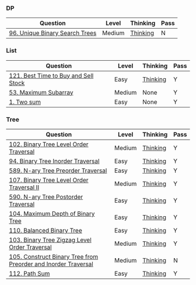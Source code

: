 ### DP
|Question|Level|Thinking|Pass|
|--|--|--|--|
|[96. Unique Binary Search Trees](https://leetcode.com/problems/unique-binary-search-trees/description/)|Medium|[Thinking](https://github.com/JustSleepTilSunSet/basic_algorithm/blob/main/RoadOfCoding/DP/96.%20Unique%20Binary%20Search%20Trees/Thinking.md)|N|


### List
|Question|Level|Thinking|Pass|
|--|--|--|--|
|[121. Best Time to Buy and Sell Stock](https://leetcode.com/problems/best-time-to-buy-and-sell-stock/description/)|Easy|[Thinking](https://github.com/JustSleepTilSunSet/basic_algorithm/blob/main/RoadOfCoding/DP/96.%20Unique%20Binary%20Search%20Trees/Thinking.md)|Y|
|[53. Maximum Subarray](https://leetcode.com/problems/maximum-subarray/description/)|Medium|None|Y|
|[1. Two sum](https://leetcode.com/problems/two-sum/)|Easy|None|Y|


### Tree
|Question|Level|Thinking|Pass|
|--|--|--|--|
|[102. Binary Tree Level Order Traversal](https://leetcode.com/problems/binary-tree-level-order-traversal/description/)|Medium|[Thinking](https://github.com/JustSleepTilSunSet/basic_algorithm/blob/main/RoadOfCoding/Tree/owner_solutions/Week1_Thinking.md)|Y|
|[94. Binary Tree Inorder Traversal](https://leetcode.com/problems/binary-tree-inorder-traversal/description/)|Easy|[Thinking](https://github.com/JustSleepTilSunSet/basic_algorithm/blob/main/RoadOfCoding/Tree/owner_solutions/Week1_Thinking.md)|Y|
|[589. N-ary Tree Preorder Traversal](https://leetcode.com/problems/n-ary-tree-preorder-traversal/description/)|Easy|[Thinking](https://github.com/JustSleepTilSunSet/basic_algorithm/blob/main/RoadOfCoding/Tree/owner_solutions/Week1_Thinking.md)|Y|
|[107. Binary Tree Level Order Traversal II](https://leetcode.com/problems/binary-tree-level-order-traversal-ii/description/)|Medium|[Thinking](https://github.com/JustSleepTilSunSet/basic_algorithm/blob/main/RoadOfCoding/Tree/owner_solutions/Week2_Thinking.md)|Y|
|[590. N-ary Tree Postorder Traversal](https://leetcode.com/problems/n-ary-tree-postorder-traversal/description/)|Easy|[Thinking](https://github.com/JustSleepTilSunSet/basic_algorithm/blob/main/RoadOfCoding/Tree/owner_solutions/Week2_Thinking.md)|Y|
|[104. Maximum Depth of Binary Tree](https://leetcode.com/problems/maximum-depth-of-binary-tree/description/)|Easy|[Thinking](https://github.com/JustSleepTilSunSet/basic_algorithm/blob/main/RoadOfCoding/Tree/owner_solutions/Week2_Thinking.md)|Y|
|[110. Balanced Binary Tree](https://leetcode.com/problems/balanced-binary-tree/description/)|Easy|[Thinking](https://github.com/JustSleepTilSunSet/basic_algorithm/blob/main/RoadOfCoding/Tree/owner_solutions/Week3_Thinking.md)|Y|
|[103. Binary Tree Zigzag Level Order Traversal](https://leetcode.com/problems/binary-tree-zigzag-level-order-traversal/description/)|Medium|[Thinking](https://github.com/JustSleepTilSunSet/basic_algorithm/blob/main/RoadOfCoding/Tree/owner_solutions/Week4_Thinking.md)|Y|
|[105. Construct Binary Tree from Preorder and Inorder Traversal](https://leetcode.com/problems/construct-binary-tree-from-preorder-and-inorder-traversal/description/)|Medium|[Thinking](https://github.com/JustSleepTilSunSet/basic_algorithm/blob/main/RoadOfCoding/Tree/owner_solutions/105.%20Construct%20Binary%20Tree%20from%20Preorder%20and%20Inorder%20Traversal/Thinking.md)|N|
|[112. Path Sum](https://leetcode.com/problems/path-sum/)|Easy|[Thinking](https://github.com/JustSleepTilSunSet/basic_algorithm/blob/main/RoadOfCoding/Tree/owner_solutions/112.%20Path%20Sum/Thinking.md)|Y|
